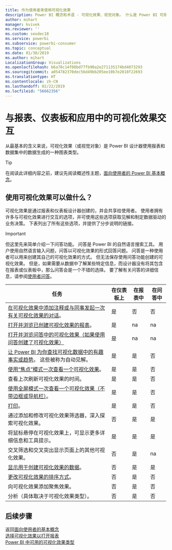 ```yaml
---
title: 作为使用者来使用可视化效果
description: Power BI 概念和术语 - 可视化效果、视觉对象。 什么是 Power BI 可视化效果、视觉对象。
author: mihart
manager: kvivek
ms.reviewer: ''
ms.custom: seodec18
ms.service: powerbi
ms.subservice: powerbi-consumer
ms.topic: conceptual
ms.date: 01/30/2019
ms.author: mihart
LocalizationGroup: Visualizations
ms.openlocfilehash: b6a78c14f08bd77fb90a2e271135174bd4073293
ms.sourcegitcommit: a054782370dec56d49bb205ee10b7e2018f22693
ms.translationtype: HT
ms.contentlocale: zh-CN
ms.lasthandoff: 02/22/2019
ms.locfileid: "56662356"
---
```

# <a name="interact-with-visualizations-in-reports-dashboards-and-apps"></a>与报表、仪表板和应用中的可视化效果交互

从最基本的含义来说，可视化效果（或视觉对象）是 Power BI 设计器使用报表和数据集中的数据生成的一种图表类型。 

> [!TIP]
> 在阅读此详细内容之前，建议先阅读概述性主题，[面向使用者的 Power BI 基本概念](end-user-basic-concepts.md)。

## <a name="what-can-i-do-with-visualizations"></a>使用可视化效果可以做什么？

可视化效果是通过报表和仪表板设计器创建的，并会共享给使用者。 使用者拥有许多与可视化效果进行交互的选项，并可使用这些选项获取见解和制定数据驱动的业务决策。 下表列出了所有这些选项，并提供了分步说明的链接。

> [!IMPORTANT]
> 但这里先来简单介绍一下问答功能。 问答是 Power BI 的自然语言搜索工具。 用户使用自然语言输入问题，问答以可视化效果的形式回答问题。 问答是一种使用者可以用来创建其自己的可视化效果的方式。 但无法保存使用问答功能创建的可视化效果。 但是，如果需要从数据中了解某些特定信息，而设计器没有将其包含在报表或仪表板中，那么问答会是一个不错的选择。 要了解有关问答的详细信息，请参阅[使用者问答](end-user-q-and-a.md)。



|任务  |在仪表板上  |在报表中  | 在问答中
|---------|---------|---------|--------|
|[在可视化效果中添加注释或与同事发起一次有关可视化效果的对话](end-user-comment.md)。     |  是       |   否      |  否  |
|[打开并浏览已创建可视化效果的报表](end-user-tiles.md)。     |    是     |   na      |  na |
|[打开并浏览问答中的可视化效果（如果使用问答创建了可视化效果）](end-user-q-and-a.md)     |   是      |   na      |  na  |
|[让 Power BI 为你查找可视化数据中的有趣事实或趋势](end-user-insights.md)。  这些被称为自动见解。     |    是     |   是      | 否   |
|[使用“焦点”模式一次查看一个可视化效果](end-user-focus.md)。     | 是        |   是      | 否  |
|查看上次刷新可视化效果的时间。     |  是       |    是     | 否  |
|[使用全屏模式一次查看一个可视化效果（不带边框或导航栏）](end-user-focus.md)。     |   是      |  是       | 否  |
|[打印](end-user-print.md)。     |  是       |   是      | 否  |
|通过添加和修改可视化效果筛选器，深入探索可视化效果。     |    否     |   是      | 是  |
|将鼠标悬停在可视化效果上，可显示更多详细信息和工具提示。     |    是     |   是      | 是  |
|交叉筛选和交叉突出显示页面上的其他可视化效果。     |   否      |   是      | na  |
|[显示用于创建可视化效果的数据](end-user-show-data.md)。     |  否       |   是      | 是  |
| [更改可视化效果的排序方式](end-user-search-sort.md)。 | 否  | 是  | 否  |
| 向可视化效果添加聚焦效果。 | 否  | 是  |  否 |
| 分析（具体取决于可视化效果类型）。 | 否  | 是  | 否  |

## <a name="next-steps"></a>后续步骤
返回[面向使用者的基本概念](end-user-basic-concepts.md)    
[选择可视化效果以打开报表](end-user-report-open.md)    
[Power BI 中可用的可视化效果类型](end-user-visual-type.md)